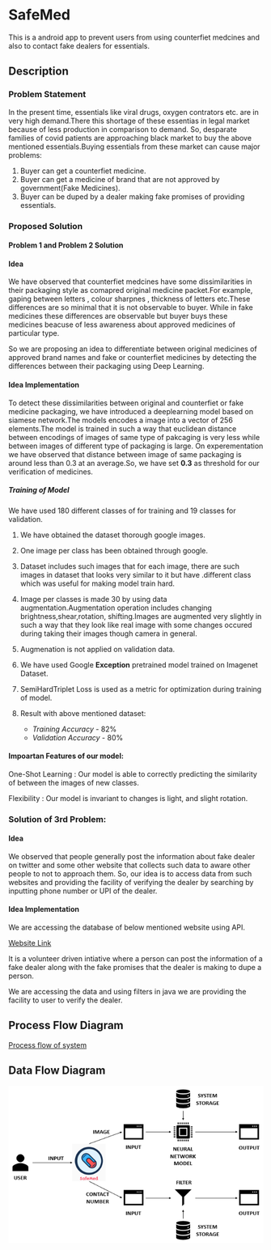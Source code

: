  # SafeMed
  This is a android app to prevent users from using counterfiet medcines and also to contact fake dealers for essentials.

## Description
  ### Problem Statement

  In the present time, essentials like viral drugs, oxygen contrators etc. are in very high demand.There this shortage of these essentias in legal market because of less production in comparison to demand. So, desparate families of covid patients are approaching black market to buy the above mentioned essentials.Buying essentials from these market can cause major problems:

  1. Buyer can get a counterfiet medicine.
  2. Buyer can get a medicine of brand that are not approved by government(Fake Medicines).
  3. Buyer can be duped by a dealer making fake promises of providing essentials.

  ### Proposed Solution

  #### Problem 1 and Problem 2 Solution

  #### Idea

  We have observed that counterfiet medcines have some dissimilarities in their packaging style as comapred original medicine packet.For example, gaping between letters , colour sharpnes , thickness of letters etc.These differences are so minimal that it is not observable to buyer. While in fake medicines these differences are observable but buyer buys these medicines beacuse of less awareness about approved medicines of particular type.

  So we are proposing an idea to differentiate between original medicines of approved brand names and fake or counterfiet medicines by detecting the differences between their packaging using Deep Learning.

  #### Idea Implementation
  To detect these dissimilarities between original and counterfiet or fake medicine packaging, we have introduced a deeplearning model based on siamese network.The models encodes a image into a vector of 256 elements.The model is trained in such a way that euclidean distance between encodings of images of same type of pakcaging  is very less while between images of different type of packaging is large.
  On experementation we have observed that distance between image of same packaging is around less than 0.3 at an average.So, we have set **0.3** as threshold for our verification of medicines.
  
  ##### Training of Model

  We have used 180 different classes of for training and 19 classes for validation.

  1. We have obtained the dataset thorough google images.
        
  2. One image per class has been obtained through google.
        
  3. Dataset includes such images  that for each image, there are such images in dataset that looks very similar to it but have .different class which was useful for making model train hard.
        
  4. Image per classes is made 30 by using data augmentation.Augmentation operation includes changing brightness,shear,rotation,  shifting.Images are augmented very slightly in such a way that they look like real image with some changes occured during taking their images though camera in general.
        
  5. Augmenation is not applied on validation data.
        
  6. We have used Google **Exception** pretrained model trained on Imagenet Dataset.
        
  7. SemiHardTriplet Loss is used as a metric for optimization during training of model.
        
    
  8. Result with above mentioned dataset:
     * *Training Accuracy* - 82%
     * *Validation Accuracy* - 80%
         
 
#### Impoartan Features of our model:
  One-Shot Learning : Our model is able to correctly predicting the similarity of between the images of new classes.
  
  Flexibility : Our model is invariant to changes is light, and slight rotation.

### Solution of 3rd Problem:

#### Idea

We observed that people generally post the information about fake dealer on twitter and some other website that collects such data to aware other people to not to approach them. So, our idea is to access data from such websites and providing the facility of verifying the dealer by searching by inputting phone number or UPI of the dealer.

#### Idea Implementation
We are accessing the database of below mentioned website using API.

 [Website Link](https://cov.social/#/) 
 
 It is a volunteer driven intiative where a person can post the information of a fake dealer along with the fake promises that the dealer is making to dupe a person.
 
 We are accessing the data and using filters in java we are providing the facility to user to verify the dealer.
 ## Process Flow Diagram
 [Process flow of system](https://embed.creately.com/IraYDEStVeW?type=svg)
 
 ## Data Flow Diagram
 ![](DFD%20EYHC.png)
 

        
        
         
         
         
        
        
        
